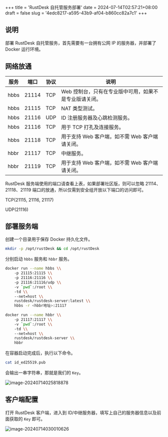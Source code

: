 +++
title = 'RustDesk 自托管服务部署'
date = 2024-07-14T02:57:21+08:00
draft = false
slug = '4edc8217-a595-43b9-af04-b860cc82a7c1'
+++

## 说明

部署 RustDesk 自托管服务，首先需要有一台拥有公网 IP 的服务器，并部署了 Docker 运行环境。

## 网络放通

| 服务 | 端口  | 协议 | 说明                                                   |
| ---- | ----- | ---- | ------------------------------------------------------ |
| hbbs | 21114 | TCP  | Web 控制台，只有在专业版中可用，如果不是专业版请关闭。 |
| hbbs | 21115 | TCP  | NAT 类型测试。                                         |
| hbbs | 21116 | UDP  | ID 注册服务器及心跳检测服务。                          |
| hbbs | 21116 | TCP  | 用于 TCP 打孔及连接服务。                              |
| hbbs | 21118 | TCP  | 用于支持 Web 客户端，如不需 Web 客户端请关闭。         |
| hbbr | 21117 | TCP  | 中继服务。                                             |
| hbbr | 21119 | TCP  | 用于支持 Web 客户端，如不需 Web 客户端请关闭。         |

RustDesk 服务端使用的端口请查看上表，如果部署社区版，则可以忽略 21114、21118、21119 端口的放通，所以仅需到安全组开放以下端口的访问即可。

TCP(21115, 21116, 21117)

UDP(21116)

## 部署服务端

创建一个目录用于保存 Docker 持久化文件。

```bash
mkdir -p /opt/rustDesk && cd /opt/rustDesk
```

分别启动 `hbbs` 服务和 `hbbr` 服务。

```bash
docker run --name hbbs \\
	-p 21115:21115 \\
	-p 21116:21116 \\
	-p 21116:21116/udp \\
	-v `pwd`:/root \\
	-td \\
	--net=host \\
	rustdesk/rustdesk-server:latest \\
	hbbs -r <hbbr地址>:21117
	
docker run --name hbbr \\
	-p 21117:21117 \\
	-v `pwd`:/root \\
	-td \\
	--net=host \\
	rustdesk/rustdesk-server \\
	hbbr
```

在容器启动完成后，执行以下命令。

```bash
cat id_ed25519.pub
```

会输出一串字符串，那就是我们的 `Key`。

![image-20240714025818878](https://blog.kubedevops.cn/upload/2024/07/1649a2ae1b80f14f514028388642fa58.png)

## 客户端配置

打开 RustDesk 客户端，进入到 ID/中继服务器，填写上自己的服务器信息以及前面获取的 `Key` 即可。

![image-20240714030010626](https://blog.kubedevops.cn/upload/2024/07/bc506964d85e1aec3190991f8b8abee7.png)
